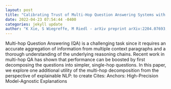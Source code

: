```yaml
--- 
layout: post 
title: "Calibrating Trust of Multi-Hop Question Answering Systems with Decompositional Probes" 
date: 2022-04-23 07:54:44 -0400 
categories: jekyll update 
author: "K Xie, S Wiegreffe, M Riedl - arXiv preprint arXiv:2204.07693, 2022" 
--- 
```

Multi-hop Question Answering (QA) is a challenging task since it requires an accurate aggregation of information from multiple context paragraphs and a thorough understanding of the underlying reasoning chains. Recent work in multi-hop QA has shown that performance can be boosted by first decomposing the questions into simpler, single-hop questions. In this paper, we explore one additional utility of the multi-hop decomposition from the perspective of explainable NLP: to create Cites: Anchors: High-Precision Model-Agnostic Explanations